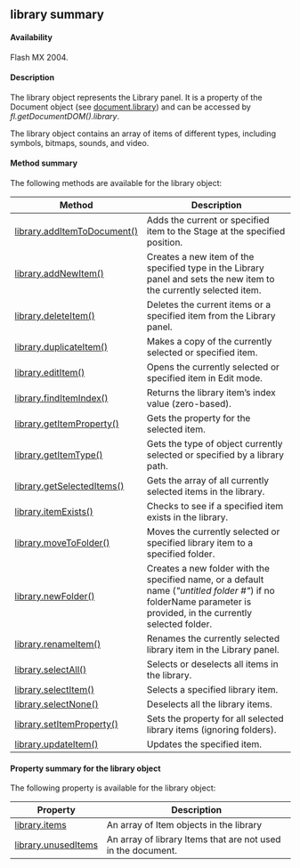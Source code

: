 ## library summary

#### Availability

Flash MX 2004.

#### Description

The library object represents the Library panel. It is a property of the Document object (see [document.library](../Document_object/docume98.md)) and can be accessed by *fl.getDocumentDOM().library*.

The library object contains an array of items of different types, including symbols, bitmaps, sounds, and video.

#### Method summary

The following methods are available for the library object:

| **Method**                                                  | **Description**                                                                                                                                                  |
|-------------------------------------------------------------|------------------------------------------------------------------------------------------------------------------------------------------------------------------|
| [library.addItemToDocument()](../library_object/library.md) | Adds the current or specified item to the Stage at the specified position.                                                                                       |
| [library.addNewItem()](../library_object/library1.md)                       | Creates a new item of the specified type in the Library panel and sets the new item to the currently selected item.                                              |
| [library.deleteItem()](../library_object/library2.md)                       | Deletes the current items or a specified item from the Library panel.                                                                                            |
| [library.duplicateItem()](../library_object/library3.md)                    | Makes a copy of the currently selected or specified item.                                                                                                        |
| [library.editItem()](../library_object/library4.md)                         | Opens the currently selected or specified item in Edit mode.                                                                                                     |
| [library.findItemIndex()](../library_object/library5.md)                    | Returns the library item’s index value (zero-based).                                                                                                             |
| [library.getItemProperty()](../library_object/library6.md)                  | Gets the property for the selected item.                                                                                                                         |
| [library.getItemType()](../library_object/library7.md)                      | Gets the type of object currently selected or specified by a library path.                                                                                       |
| [library.getSelectedItems()](../library_object/library8.md)                 | Gets the array of all currently selected items in the library.                                                                                                   |
| [library.itemExists()](../library_object/library9.md)                       | Checks to see if a specified item exists in the library.                                                                                                         |
| [library.moveToFolder()](../library_object/librar11.md)                     | Moves the currently selected or specified library item to a specified folder.                                                                                    |
| [library.newFolder()](../library_object/librar12.md)                        | Creates a new folder with the specified name, or a default name (*"untitled folder \#"*) if no folderName parameter is provided, in the currently selected folder. |
| [library.renameItem()](../library_object/librar13.md)                       | Renames the currently selected library item in the Library panel.                                                                                                |
| [library.selectAll()](../library_object/librar14.md)                        | Selects or deselects all items in the library.                                                                                                                   |
| [library.selectItem()](../library_object/librar15.md)                       | Selects a specified library item.                                                                                                                                |
| [library.selectNone()](../library_object/librar16.md)                       | Deselects all the library items.                                                                                                                                 |
| [library.setItemProperty()](../library_object/librar17.md)                  | Sets the property for all selected library items (ignoring folders).                                                                                             |
| [library.updateItem()](../library_object/librar19.md)                       | Updates the specified item.                                                                                                                                      |

#### Property summary for the library object

The following property is available for the library object:

| **Property**                         | **Description**                                              |
|--------------------------------------|--------------------------------------------------------------|
| [library.items](../library_object/librar10.md)       | An array of Item objects in the library                      |
| [library.unusedItems](../library_object/librar18.md) | An array of library Items that are not used in the document. |

<span id="library.addItemToDocument()" class="anchor"></span>

